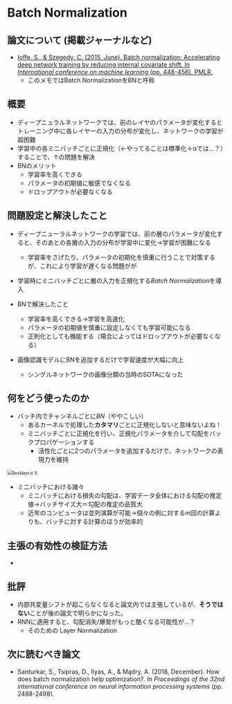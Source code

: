 # Batch Normalization

## 論文について (掲載ジャーナルなど)
- [Ioffe, S., & Szegedy, C. (2015, June). Batch normalization:  Accelerating deep network training by reducing internal covariate shift. In *International conference on machine learning* (pp. 448-456). PMLR.](https://arxiv.org/abs/1502.03167)
  - このメモではBatch NormalizationをBNと呼称


## 概要
- ディープニュラルネットワークでは、前のレイヤのパラメータが変化するとトレーニング中に各レイヤーの入力の分布が変化し、ネットワークの学習が超困難
- 学習中の各ミニバッチごとに正規化（←やってることは標準化＋αでは…？）することで、↑の問題を解決
- BNのメリット
  - 学習率を高くできる
  - パラメータの初期値に敏感でなくなる
  - ドロップアウトが必要なくなる

## 問題設定と解決したこと
- ディープニューラルネットワークの学習では、前の層のパラメータが変化すると、そのあとの各層の入力の分布が学習中に変化→学習が困難になる
  - 学習率をさげたり、パラメータの初期化を慎重に行うことで対策するが、これにより学習が遅くなる問題がが

- 学習時にミニバッチごとに層の入力を正規化する*Batch Normalization*を導入
- BNで解決したこと
  - 学習率を高くできる→学習を高速化
  - パラメータの初期値を慎重に設定しなくても学習可能になる
  - 正則化としても機能する（場合によってはドロップアウトが必要なくなる）
- 画像認識モデルにBNを追加するだけで学習速度が大幅に向上
  - シングルネットワークの画像分類の当時のSOTAになった


## 何をどう使ったのか
- バッチ内でチャンネルごとに*BN*（ややこしい）
  - あるカーネルで処理した**カタマリ**ごとに正規化しないと意味ないよね！
  - ミニバッチごとに正規化を行い、正規化パラメータを介して勾配をバックプロパゲーションする
    - 活性化ごとに2つのパラメータを追加するだけで、ネットワークの表現力を維持

<img src="/home/taru/src/work_notes/paper_summary/picture/Batch Normalization.png" alt="ResNextメモ" style="zoom:72%;" />

- ミニバッチにおける諸々
  - ミニバッチにおける損失の勾配は、学習データ全体における勾配の推定値→バッチサイズ大＝勾配の推定の品質大
  - 近年のコンピュータは並列演算が可能→個々の例に対するm回の計算よりも、バッチに対する計算のほうが効率的

## 主張の有効性の検証方法
- 

## 批評
- 内部共変量シフトが起こらなくなると論文内では主張しているが、**そうではない**ことが後の論文で明らかになった。
- RNNに適用すると、勾配消失/爆発がもっと酷くなる可能性が…？
  - そのための Layer Normalization


## 次に読むべき論文
- Santurkar, S., Tsipras, D., Ilyas, A., & Mądry, A. (2018, December). How does batch normalization help optimization?. In *Proceedings of the 32nd international conference on neural information processing systems* (pp. 2488-2498).
